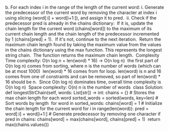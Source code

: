 b. For each index i in the range of the length of the current word:
​
i. Generate the predecessor of the current word by removing the character at index i using slicing (word[:i] + word[i+1:]), and assign it to pred.
​
ii. Check if the predecessor pred is already in the chains dictionary:
​
If it is, update the chain length for the current word (chains[word]) to the maximum of its current chain length and the chain length of the predecessor incremented by 1 (chains[pred] + 1).
​
If it's not, continue to the next iteration.
​
Return the maximum chain length found by taking the maximum value from the values in the chains dictionary using the max function. This represents the longest string chain.
​
The function returns the maximum chain length.
​
Complexity
Time complexity: O(n log n + len(word) * 16) → O(n log n)
​
the first part of O(n log n) comes from sorting, where n is the number of words (which can be at most 1000)
​
len(word) * 16 comes from for loop. len(word) is n and 16 comes from one of constraints and can be removed, so part of len(word) * 16 should be n.
​
Since O(n log n) dominates time, overall time complexity is O(n log n)
​
Space complexity: O(n)
n is the number of words
​
class Solution:
def longestStrChain(self, words: List[str]) -> int:
chains = {}  # Stores the max chain length for each word
sorted_words = sorted(words, key=len) # Sort words by length
​
for word in sorted_words:
chains[word] = 1  # Initialize the chain length for the current word
for i in range(len(word)):
pred = word[:i] + word[i+1:]  # Generate predecessor by removing one character
if pred in chains:
chains[word] = max(chains[word], chains[pred] + 1)
​
return max(chains.values())